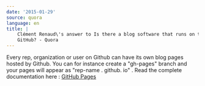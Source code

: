 ```yaml
---
date: '2015-01-29'
source: quora
language: en
title: |
    Clément Renaud\'s answer to Is there a blog software that runs on top of
    GitHub? - Quora
---
```


Every rep, organization or user on Github can have its own blog pages
hosted by Github. You can for instance create a \"gh-pages\" branch and
your pages will appear as \"rep-name . github. io\" . Read the complete
documentation here : [GitHub Pages](https://pages.github.com/)
